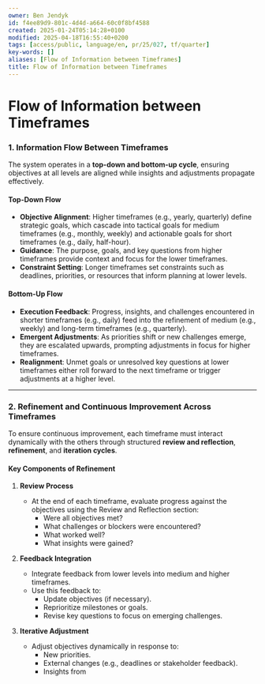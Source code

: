 ```yaml
---
owner: Ben Jendyk
id: f4ee89d9-801c-4d4d-a664-60c0f8bf4588
created: 2025-01-24T05:14:28+0100
modified: 2025-04-18T16:55:40+0200
tags: [access/public, language/en, pr/25/027, tf/quarter]
key-words: []
aliases: [Flow of Information between Timeframes]
title: Flow of Information between Timeframes
---
```


# Flow of Information between Timeframes

### **1. Information Flow Between Timeframes**

The system operates in a **top-down and bottom-up cycle**, ensuring objectives at all levels are aligned while insights and adjustments propagate effectively.

#### **Top-Down Flow**

- **Objective Alignment**: Higher timeframes (e.g., yearly, quarterly) define strategic goals, which cascade into tactical goals for medium timeframes (e.g., monthly, weekly) and actionable goals for short timeframes (e.g., daily, half-hour).
- **Guidance**: The purpose, goals, and key questions from higher timeframes provide context and focus for the lower timeframes.
- **Constraint Setting**: Longer timeframes set constraints such as deadlines, priorities, or resources that inform planning at lower levels.

#### **Bottom-Up Flow**

- **Execution Feedback**: Progress, insights, and challenges encountered in shorter timeframes (e.g., daily) feed into the refinement of medium (e.g., weekly) and long-term timeframes (e.g., quarterly).
- **Emergent Adjustments**: As priorities shift or new challenges emerge, they are escalated upwards, prompting adjustments in focus for higher timeframes.
- **Realignment**: Unmet goals or unresolved key questions at lower timeframes either roll forward to the next timeframe or trigger adjustments at a higher level.
* * *

### **2. Refinement and Continuous Improvement Across Timeframes**

To ensure continuous improvement, each timeframe must interact dynamically with the others through structured **review and reflection**, **refinement**, and **iteration cycles**.

#### **Key Components of Refinement**

1. **Review Process**

	 - At the end of each timeframe, evaluate progress against the objectives using the Review and Reflection section:
		  - Were all objectives met?
		  - What challenges or blockers were encountered?
		  - What worked well?
		  - What insights were gained?
2. **Feedback Integration**

	 - Integrate feedback from lower levels into medium and higher timeframes.
	 - Use this feedback to:
		  - Update objectives (if necessary).
		  - Reprioritize milestones or goals.
		  - Revise key questions to focus on emerging challenges.
3. **Iterative Adjustment**

	 - Adjust objectives dynamically in response to:
		  - New priorities.
		  - External changes (e.g., deadlines or stakeholder feedback).
		  - Insights from
